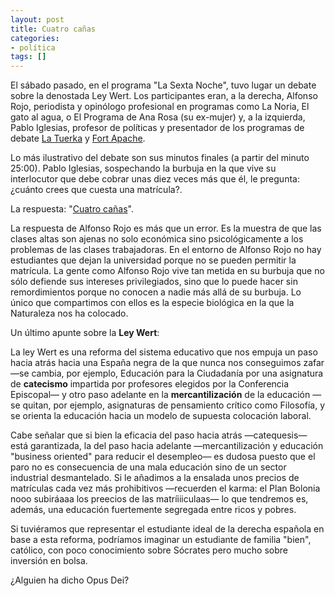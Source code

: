 ```yaml
---
layout: post
title: Cuatro cañas
categories:
- política
tags: []
---
```

El sábado pasado, en el programa "La Sexta Noche", tuvo lugar un debate sobre la denostada Ley Wert. Los participantes eran, a la derecha, Alfonso Rojo, periodista y opinólogo profesional en programas como La Noria, El gato al agua, o El Programa de Ana Rosa (su ex-mujer) y, a la izquierda, Pablo Iglesias, profesor de políticas y presentador de los programas de debate [La Tuerka](http://www.latuerka.net/) y [Fort Apache](http://www.fortapache.es/).

Lo más ilustrativo del debate son sus minutos finales (a partir del minuto 25:00). Pablo Iglesias, sospechando la burbuja en la que vive su interlocutor que debe cobrar unas diez veces más que él, le pregunta: ¿cuánto crees que cuesta una matrícula?.

La respuesta: "[Cuatro cañas](http://www.youtube.com/watch?v=08koCLHm78c)".

La respuesta de Alfonso Rojo es más que un error. Es la muestra de que las clases altas son ajenas no solo económica sino psicológicamente a los problemas de las clases trabajadoras. En el entorno de Alfonso Rojo no hay estudiantes que dejan la universidad porque no se pueden permitir la matrícula. La gente como Alfonso Rojo vive tan metida en su burbuja que no sólo defiende sus intereses privilegiados, sino que lo puede hacer sin remordimientos porque no conocen a nadie más allá de su burbuja. Lo único que compartimos con ellos es la especie biológica en la que la Naturaleza nos ha colocado.

Un último apunte sobre la **Ley Wert**:

La ley Wert es una reforma del sistema educativo que nos empuja un paso hacia atrás hacia una España negra de la que nunca nos conseguimos zafar —se cambia, por ejemplo, Educación para la Ciudadanía por una asignatura de **catecismo** impartida por profesores elegidos por la Conferencia Episcopal— y otro paso adelante en la **mercantilización** de la educación —se quitan, por ejemplo, asignaturas de pensamiento crítico como Filosofía, y se orienta la educación hacia un modelo de supuesta colocación laboral.

Cabe señalar que si bien la eficacia del paso hacia atrás —catequesis— está garantizada, la del paso hacia adelante —mercantilización y educación "business oriented" para reducir el desempleo— es dudosa puesto que el paro no es consecuencia de una mala educación sino de un sector industrial desmantelado. Si le añadimos a la ensalada unos precios de matrículas cada vez más prohibitivos —recuerden el karma: el Plan Bolonia nooo subiráaaa los preecios de las matríiiiculaas— lo que tendremos es, además, una educación fuertemente segregada entre ricos y pobres.

Si tuviéramos que representar el estudiante ideal de la derecha española en base a esta reforma, podríamos imaginar un estudiante de familia "bien", católico, con poco conocimiento sobre Sócrates pero mucho sobre inversión en bolsa.

¿Alguien ha dicho Opus Dei?